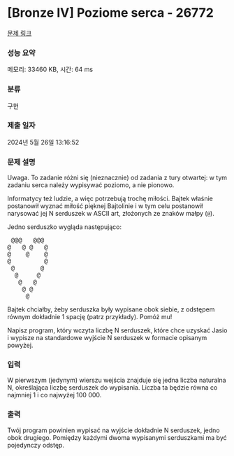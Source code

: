 # [Bronze IV] Poziome serca - 26772 

[문제 링크](https://www.acmicpc.net/problem/26772) 

### 성능 요약

메모리: 33460 KB, 시간: 64 ms

### 분류

구현

### 제출 일자

2024년 5월 26일 13:16:52

### 문제 설명

<p>Uwaga. To zadanie różni się (nieznacznie) od zadania z tury otwartej: w tym zadaniu serca należy wypisywać poziomo, a nie pionowo.</p>

<p>Informatycy też ludzie, a więc potrzebują trochę miłości. Bajtek właśnie postanowił wyznać miłość pięknej Bajtolinie i w tym celu postanowił narysować jej N serduszek w ASCII art, złożonych ze znaków małpy (<code>@</code>).</p>

<p>Jedno serduszko wygląda następująco:</p>

<pre> @@@   @@@ 
@   @ @   @
@    @    @
@         @
 @       @ 
  @     @  
   @   @   
    @ @    
     @     
</pre>

<p>Bajtek chciałby, żeby serduszka były wypisane obok siebie, z odstępem równym dokładnie 1 spację (patrz przykłady). Pomóż mu!</p>

<p>Napisz program, który wczyta liczbę N serduszek, które chce uzyskać Jasio i wypisze na standardowe wyjście N serduszek w formacie opisanym powyżej.</p>

### 입력 

 <p>W pierwszym (jedynym) wierszu wejścia znajduje się jedna liczba naturalna N, określająca liczbę serduszek do wypisania. Liczba ta będzie równa co najmniej 1 i co najwyżej 100 000.</p>

### 출력 

 <p>Twój program powinien wypisać na wyjście dokładnie N serduszek, jedno obok drugiego. Pomiędzy każdymi dwoma wypisanymi serduszkami ma być pojedynczy odstęp.</p>

